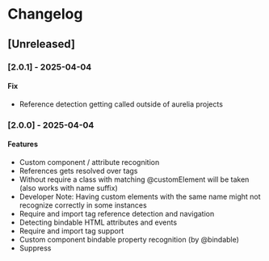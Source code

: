 # Changelog

## [Unreleased]

### [2.0.1] - 2025-04-04

#### Fix

* Reference detection getting called outside of aurelia projects

### [2.0.0] - 2025-04-04

#### Features

* Custom component / attribute recognition
* References gets resolved over <require from=""> tags
* Without require a class with matching @customElement will be taken (also works with name suffix)
* Developer Note: Having custom elements with the same name might not recognize correctly in some instances
* Require and import tag reference detection and navigation
* Detecting bindable HTML attributes and events
* Require and import tag support
* Custom component bindable property recognition (by @bindable)
* Suppress <template> and <require> element warnings

### [1.2.1]

* Updated since build to support older versions

### [1.2.0]

#### Features

* Support <let> element recognition
* Support the `else` attribute
* Adds support for `promise.bind` recognition

#### Fixes

* Remove deprecated getDependencies Call
* Remove deprecated getBaseDir call
